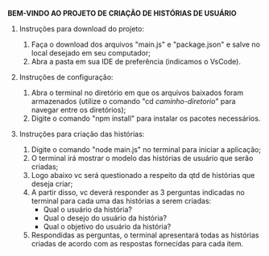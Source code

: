 **BEM-VINDO AO PROJETO DE CRIAÇÃO DE HISTÓRIAS DE USUÁRIO**

1. Instruções para download do projeto:
    1. Faça o download dos arquivos "main.js" e "package.json" e salve no local desejado em seu computador;
    2. Abra a pasta em sua IDE de preferência (indicamos o VsCode).

2. Instruções de configuração:
    1. Abra o terminal no diretório em que os arquivos baixados foram armazenados (utilize o comando "cd _caminho-diretorio_" para navegar entre os diretórios);
    2. Digite o comando "npm install" para instalar os pacotes necessários.

3. Instruções para criação das histórias:
    1. Digite o comando "node main.js" no terminal para iniciar a aplicação;
    2. O terminal irá mostrar o modelo das histórias de usuário que serão criadas;
    3. Logo abaixo vc será questionado a respeito da qtd de histórias que deseja criar;
    4. A partir disso, vc deverá responder as 3 perguntas indicadas no terminal para cada uma das histórias a serem criadas:
        * Qual o usuário da história?
        * Qual o desejo do usuário da história?
        * Qual o objetivo do usuário da história?
    5. Respondidas as perguntas, o terminal apresentará todas as histórias criadas de acordo com as respostas fornecidas para cada item.
    